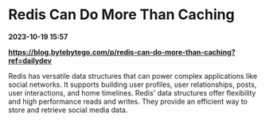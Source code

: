 # Redis Can Do More Than Caching

**2023-10-19 15:57**

**https://blog.bytebytego.com/p/redis-can-do-more-than-caching?ref=dailydev**

Redis has versatile data structures that can power complex applications like social networks. It supports building user profiles, user relationships, posts, user interactions, and home timelines. Redis' data structures offer flexibility and high performance reads and writes. They provide an efficient way to store and retrieve social media data.